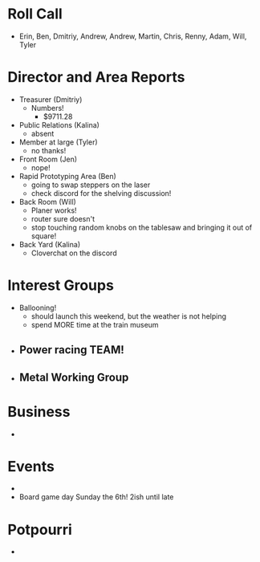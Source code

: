# Roll Call

- Erin, Ben, Dmitriy, Andrew, Andrew, Martin, Chris, Renny, Adam, Will, Tyler
# Director and Area Reports

- Treasurer (Dmitriy)
  - Numbers!
    - $9711.28 
- Public Relations (Kalina)
  - absent
- Member at large (Tyler)
  - no thanks!
- Front Room (Jen)
  - nope!
- Rapid Prototyping Area (Ben)
  - going to swap steppers on the laser
  - check discord for the shelving discussion!
- Back Room (Will)
  - Planer works!
  - router sure doesn't
  - stop touching random knobs on the tablesaw and bringing it out of square!
- Back Yard (Kalina)
  - Cloverchat on the discord
# Interest Groups
- Ballooning!
  - should launch this weekend, but the weather is not helping
  - spend MORE time at the train museum
- Power racing TEAM!
  - 
- Metal Working Group
  - 
# Business
  - 
# Events
  - 
  - Board game day Sunday the 6th! 2ish until late

# Potpourri 
  - 
 
